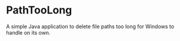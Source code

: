PathTooLong
===========

A simple Java application to delete file paths too long for Windows to handle on its own.
